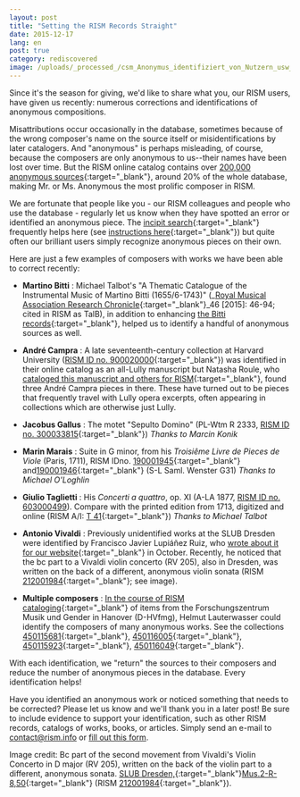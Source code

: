 ```yaml
---
layout: post
title: "Setting the RISM Records Straight"
date: 2015-12-17
lang: en
post: true
category: rediscovered
image: /uploads/_processed_/csm_Anonymus_identifiziert_von_Nutzern_usw_5560e90474.jpg
---
```



Since it's the season for giving, we'd like to share what you, our RISM users, have given us recently: numerous corrections and identifications of anonymous compositions.

Misattributions occur occasionally in the database, sometimes because of the wrong composer's name on the source itself or misidentifications by later catalogers. And "anonymous" is perhaps misleading, of course, because the composers are only anonymous to us--their names have been lost over time. But the RISM online catalog contains over [200,000 anonymous sources](https://opac.rism.info/search?View=rism&author=anonymous){:target="_blank"}, around 20% of the whole database, making Mr. or Ms. Anonymous the most prolific composer in RISM.

We are fortunate that people like you - our RISM colleagues and people who use the database - regularly let us know when they have spotted an error or identified an anonymous piece. The [incipit search](https://opac.rism.info/metaopac/start.do?View=rism&SearchType=2&Language=en){:target="_blank"} frequently helps here (see [instructions here](https://opac.rism.info/index.php?id=4&L=1#c47){:target="_blank"}) but quite often our brilliant users simply recognize anonymous pieces on their own.

Here are just a few examples of composers with works we have been able to correct recently:

- **Martino Bitti** : Michael Talbot's "A Thematic Catalogue of the Instrumental Music of Martino Bitti (1655/6-1743)" (_[Royal Musical Association Research Chronicle](http://dx.doi.org/10.1080/14723808.2014.986256){:target="_blank"}_46 [2015]: 46-94; cited in RISM as TalB), in addition to enhancing [the Bitti records](https://opac.rism.info/search?View=rism&author=Martino+Bitti){:target="_blank"}, helped us to identify a handful of anonymous sources as well.

- **André Campra** : A late seventeenth-century collection at Harvard University ([RISM ID no. 900020000](https://opac.rism.info/search?id=900020000){:target="_blank"}) was identified in their online catalog as an all-Lully manuscript but Natasha Roule, who [cataloged this manuscript and others for RISM](http://www.rism.info/en/home/newsdetails/select/library_stocks/article/64/cataloguing-17th-and-18th-century-manuscripts-of-french-music-in-the-ward-collection-us-caward.html){:target="_blank"}, found three André Campra pieces in there. These have turned out to be pieces that frequently travel with Lully opera excerpts, often appearing in collections which are otherwise just Lully.
- **Jacobus Gallus** : The motet "Sepulto Domino" (PL-Wtm R 2333, [RISM ID no. 300033815](https://opac.rism.info/search?id=300033815){:target="_blank"})
_Thanks to Marcin Konik_
- **Marin Marais** : Suite in G minor, from his _Troisiême Livre de Pieces de Viole_ (Paris, 1711), RISM IDno. [190001945](https://opac.rism.info/search?id=190001945){:target="_blank"} and[190001946](https://opac.rism.info/search?id=190001946){:target="_blank"} (S-L Saml. Wenster G31)
_Thanks to Michael O'Loghlin_
- **Giulio Taglietti** : His _Concerti a quattro_, op. XI (A-LA 1877, [RISM ID no. 603000499](https://opac.rism.info/search?id=603000499 "external-link-new-window")). Compare with the printed edition from 1713, digitized and online (RISM A/I: [T 41](https://opac.rism.info/search?id=00000990063583){:target="_blank"})
_Thanks to Michael Talbot_
- **Antonio Vivaldi** : Previously unidentified works at the SLUB Dresden were identified by Francisco Javier Lupiáñez Ruiz, who [wrote about it for our website](http://www.rism.info/en/home/newsdetails/article/2/new-discoveries-of-vivaldi-in-dresden.html){:target="_blank"} in October. Recently, he noticed that the bc part to a Vivaldi violin concerto (RV 205), also in Dresden, was written on the back of a different, anonymous violin sonata (RISM [212001984](https://opac.rism.info/search?id=212001984){:target="_blank"}; see image).
- **Multiple composers** : [In the course of RISM cataloging](http://www.rism.info/en/home/newsdetails/article/2/two-significant-hanover-collections-now-in-rism.html){:target="_blank"} of items from the Forschungszentrum Musik und Gender in Hanover (D-HVfmg), Helmut Lauterwasser could identify the composers of many anonymous works. See the collections [450115681](https://opac.rism.info/search?id=450115681){:target="_blank"}, [450116005](https://opac.rism.info/search?id=450116005){:target="_blank"}, [450115923](https://opac.rism.info/search?id=450115923){:target="_blank"}, [450116049](https://opac.rism.info/search?id=450116049){:target="_blank"}.


With each identification, we "return" the sources to their composers and reduce the number of anonymous pieces in the database. Every identification helps!

Have you identified an anonymous work or noticed something that needs to be corrected? Please let us know and we'll thank you in a later post! Be sure to include evidence to support your identification, such as other RISM records, catalogs of works, books, or articles. Simply send an e-mail to [contact@rism.info](mailto:contact@rism.info) or [fill out this form](/service/feedback.html).

Image credit:
Bc part of the second movement from Vivaldi's Violin Concerto in D major (RV 205), written on the back of the violin part to a different, anonymous sonata. [SLUB Dresden,](http://digital.slub-dresden.de/id335684513){:target="_blank"}[Mus.2-R-8,50](http://digital.slub-dresden.de/id335684513){:target="_blank"} (RISM [212001984](https://opac.rism.info/search?id=212001984){:target="_blank"}).



<script type="text/javascript">var switchTo5x=true;</script><script type="text/javascript" src="http://w.sharethis.com/button/buttons.js"></script><script type="text/javascript">stLight.options({publisher: "9b601438-1ce1-49d8-bfd7-9cff5df54c17", doNotHash: false, doNotCopy: false, hashAddressBar: false});</script>
